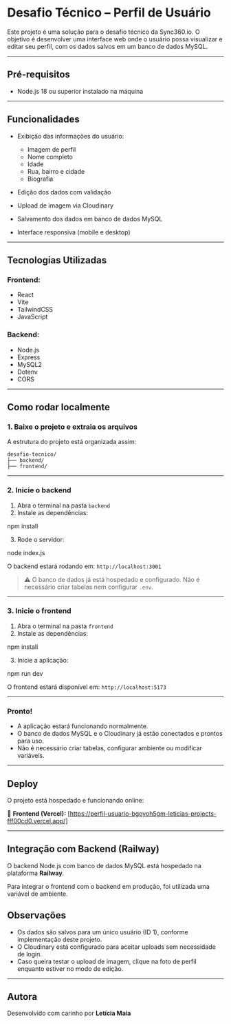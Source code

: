 # Desafio Técnico – Perfil de Usuário

Este projeto é uma solução para o desafio técnico da Sync360.io. O objetivo é desenvolver uma interface web onde o usuário possa visualizar e editar seu perfil, com os dados salvos em um banco de dados MySQL.

---

## Pré-requisitos

- Node.js 18 ou superior instalado na máquina

---

## Funcionalidades

- Exibição das informações do usuário:
  - Imagem de perfil
  - Nome completo
  - Idade
  - Rua, bairro e cidade
  - Biografia

- Edição dos dados com validação
- Upload de imagem via Cloudinary
- Salvamento dos dados em banco de dados MySQL
- Interface responsiva (mobile e desktop)

---

## Tecnologias Utilizadas

### Frontend:
- React
- Vite
- TailwindCSS
- JavaScript

### Backend:
- Node.js
- Express
- MySQL2
- Dotenv
- CORS

---

## Como rodar localmente

### 1. Baixe o projeto e extraia os arquivos

A estrutura do projeto está organizada assim:

```
desafio-tecnico/
├── backend/
├── frontend/

```

---

### 2. Inicie o backend

1. Abra o terminal na pasta `backend`
2. Instale as dependências:

npm install

3. Rode o servidor:

node index.js

O backend estará rodando em: `http://localhost:3001`

> ⚠️ O banco de dados já está hospedado e configurado. Não é necessário criar tabelas nem configurar `.env`.

---

### 3. Inicie o frontend

1. Abra o terminal na pasta `frontend`
2. Instale as dependências:

npm install

3. Inicie a aplicação:

npm run dev

O frontend estará disponível em: `http://localhost:5173`

---

### Pronto!

- A aplicação estará funcionando normalmente.
- O banco de dados MySQL e o Cloudinary já estão conectados e prontos para uso.
- Não é necessário criar tabelas, configurar ambiente ou modificar variáveis.

---

## Deploy

O projeto está hospedado e funcionando online:

🔗 **Frontend (Vercel):** [https://perfil-usuario-bgoyoh5gm-leticias-projects-fff00cd0.vercel.app/]


---

##  Integração com Backend (Railway)

O backend Node.js com banco de dados MySQL está hospedado na plataforma **Railway**.

Para integrar o frontend com o backend em produção, foi utilizada uma variável de ambiente.


## Observações

- Os dados são salvos para um único usuário (ID 1), conforme implementação deste projeto.
- O Cloudinary está configurado para aceitar uploads sem necessidade de login.
- Caso queira testar o upload de imagem, clique na foto de perfil enquanto estiver no modo de edição.

---

## Autora

Desenvolvido com carinho por **Letícia Maia**  
